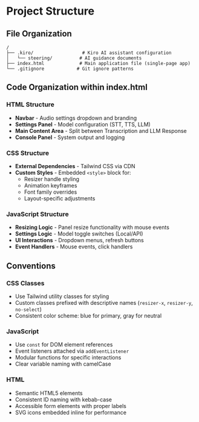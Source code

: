 # Project Structure

## File Organization
```
/
├── .kiro/                  # Kiro AI assistant configuration
│   └── steering/          # AI guidance documents
├── index.html             # Main application file (single-page app)
└── .gitignore            # Git ignore patterns
```

## Code Organization within index.html

### HTML Structure
- **Navbar** - Audio settings dropdown and branding
- **Settings Panel** - Model configuration (STT, TTS, LLM)
- **Main Content Area** - Split between Transcription and LLM Response
- **Console Panel** - System output and logging

### CSS Structure
- **External Dependencies** - Tailwind CSS via CDN
- **Custom Styles** - Embedded `<style>` block for:
  - Resizer handle styling
  - Animation keyframes
  - Font family overrides
  - Layout-specific adjustments

### JavaScript Structure
- **Resizing Logic** - Panel resize functionality with mouse events
- **Settings Logic** - Model toggle switches (Local/API)
- **UI Interactions** - Dropdown menus, refresh buttons
- **Event Handlers** - Mouse events, click handlers

## Conventions

### CSS Classes
- Use Tailwind utility classes for styling
- Custom classes prefixed with descriptive names (`resizer-x`, `resizer-y`, `no-select`)
- Consistent color scheme: blue for primary, gray for neutral

### JavaScript
- Use `const` for DOM element references
- Event listeners attached via `addEventListener`
- Modular functions for specific interactions
- Clear variable naming with camelCase

### HTML
- Semantic HTML5 elements
- Consistent ID naming with kebab-case
- Accessible form elements with proper labels
- SVG icons embedded inline for performance